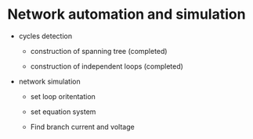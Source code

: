 # Network automation and simulation

* cycles detection

  * construction of spanning tree (completed)
  
  * construction of independent loops (completed)
  
* network simulation
  
  * set loop oritentation
  
  * set equation system 
  
  * Find branch current and voltage
